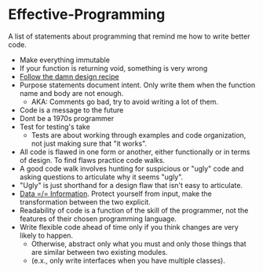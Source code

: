 # Effective-Programming
A list of statements about programming that remind me how to write better code.

- Make everything immutable
- If your function is returning void, something is very wrong
- [Follow the damn design recipe](https://htdp.org/2021-5-4/Book/part_preface.html#%28part._sec~3asystematic-design%29)
- Purpose statements document intent. Only write them when the function name and body are not enough.
  - AKA: Comments go bad, try to avoid writing a lot of them.
- Code is a message to the future
- Dont be a 1970s programmer
- Test for testing's take
  - Tests are about working through examples and code organization, not just making sure that "it works".
- All code is flawed in one form or another, either functionally or in terms of design. To find flaws practice code walks.
- A good code walk involves hunting for suspicious or "ugly" code and asking questions to articulate why it seems "ugly".
- "Ugly" is just shorthand for a design flaw that isn't easy to articulate.
- [Data =/= Information](https://htdp.org/2021-5-4/Book/part_one.html#%28counter._%28figure._fig~3adata-info%29%29). Protect yourself from input, make the transformation between the two explicit.
- Readability of code is a function of the skill of the programmer, not the features of their chosen programming language.
- Write flexible code ahead of time only if you think changes are very likely to happen.
  - Otherwise, abstract only what you must and only those things that are similar between two existing modules.
  - (e.x., only write interfaces when you have multiple classes). 
